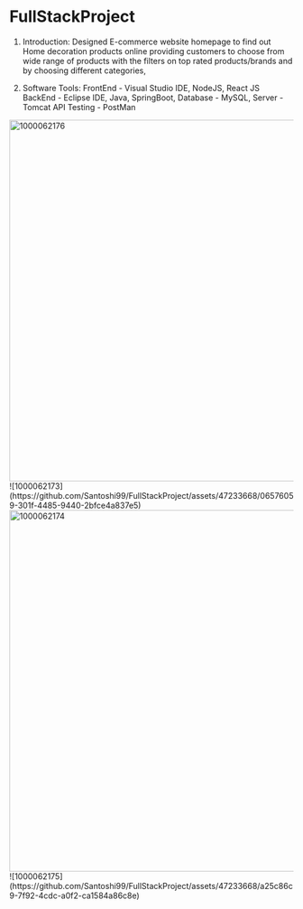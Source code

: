 # FullStackProject
1. Introduction:
  Designed E-commerce website homepage to find out Home decoration products online providing customers to choose from wide range of products with the filters on top rated products/brands and by choosing different categories,  

2. Software Tools:
   FrontEnd - Visual Studio IDE, NodeJS, React JS
   BackEnd  - Eclipse IDE, Java, SpringBoot, 
   Database - MySQL, 
   Server - Tomcat
   API Testing - PostMan
   
   



<img width="640" alt="1000062176" src="https://github.com/Santoshi99/FullStackProject/assets/47233668/874673a3-3183-4621-9461-cf3d9f4c8ac3">
![1000062173](https://github.com/Santoshi99/FullStackProject/assets/47233668/06576059-301f-4485-9440-2bfce4a837e5)
<img width="640" alt="1000062174" src="https://github.com/Santoshi99/FullStackProject/assets/47233668/0255317d-2690-4577-9a19-53b14115c25d">
![1000062175](https://github.com/Santoshi99/FullStackProject/assets/47233668/a25c86c9-7f92-4cdc-a0f2-ca1584a86c8e)
